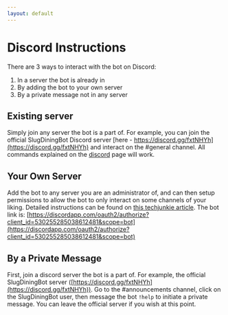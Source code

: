 ```yaml
---
layout: default
---
```


# Discord Instructions

There are 3 ways to interact with the bot on Discord:

1. In a server the bot is already in
1. By adding the bot to your own server
1. By a private message not in any server

## Existing server

Simply join any server the bot is a part of. For example, you can join the official SlugDiningBot Discord server [here - https://discord.gg/fxtNHYh](https://discord.gg/fxtNHYh) and interact on the #general channel. All commands explained on the [discord](discord) page will work.

## Your Own Server

Add the bot to any server you are an administrator of, and can then setup permissions to allow the bot to only interact on some channels of your liking. Detailed instructions can be found on [this techjunkie article](https://www.techjunkie.com/add-bots-discord-server/). The bot link is: [https://discordapp.com/oauth2/authorize?client_id=530255285038612481&scope=bot](https://discordapp.com/oauth2/authorize?client_id=530255285038612481&scope=bot)

## By a Private Message

First, join a discord server the bot is a part of. For example, the official SlugDiningBot server ([https://discord.gg/fxtNHYh](https://discord.gg/fxtNHYh)). Go to the #announcements channel, click on the SlugDiningBot user, then message the bot `!help` to initiate a private message. You can leave the official server if you wish at this point.